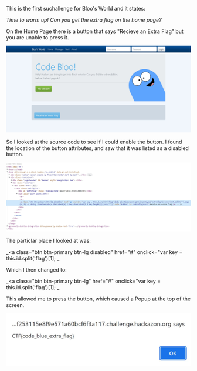 This is the first suchallenge for Bloo's World and it states: 

_Time to warm up! Can you get the extra flag on the home page?_

On the Home Page there is a button that says "Recieve an Extra Flag" but you are unable to press it.

![](images/home_page.JPG)

So I looked at the source code to see if I could enable the button. I found the location of the button attributes, and saw that it was listed as a disabled button.

![](images/extra_html_1.JPG)


The particlar place I looked at was:

_<a class="btn btn-primary btn-lg disabled" href="#" onclick="var key = this.id.split('flag')[1]; _

Which I then changed to: 

_<a class="btn btn-primary btn-lg" href="#" onclick="var key = this.id.split('flag')[1]; _

This allowed me to press the button, which caused a Popup at the top of the screen.
    
![](images/extra_flag_popup.JPG)
    
    

